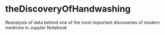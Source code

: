 # theDiscoveryOfHandwashing
Reanalysis of data behind one of the most important discoveries of modern medicine in Jupyter Notebook
